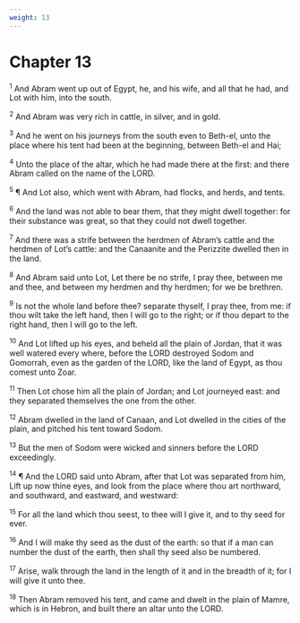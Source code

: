 ```yaml
---
weight: 13
---
```


# Chapter 13

<sup>1</sup> And Abram went up out of Egypt, he, and his wife, and all that he had, and Lot with him, into the south. 

<sup>2</sup> And Abram was very rich in cattle, in silver, and in gold. 

<sup>3</sup> And he went on his journeys from the south even to Beth-el, unto the place where his tent had been at the beginning, between Beth-el and Hai; 

<sup>4</sup> Unto the place of the altar, which he had made there at the first: and there Abram called on the name of the LORD. 

<sup>5</sup> ¶ And Lot also, which went with Abram, had flocks, and herds, and tents. 

<sup>6</sup> And the land was not able to bear them, that they might dwell together: for their substance was great, so that they could not dwell together. 

<sup>7</sup> And there was a strife between the herdmen of Abram’s cattle and the herdmen of Lot’s cattle: and the Canaanite and the Perizzite dwelled then in the land. 

<sup>8</sup> And Abram said unto Lot, Let there be no strife, I pray thee, between me and thee, and between my herdmen and thy herdmen; for we be brethren. 

<sup>9</sup> Is not the whole land before thee? separate thyself, I pray thee, from me: if thou wilt take the left hand, then I will go to the right; or if thou depart to the right hand, then I will go to the left. 

<sup>10</sup> And Lot lifted up his eyes, and beheld all the plain of Jordan, that it was well watered every where, before the LORD destroyed Sodom and Gomorrah, even as the garden of the LORD, like the land of Egypt, as thou comest unto Zoar. 

<sup>11</sup> Then Lot chose him all the plain of Jordan; and Lot journeyed east: and they separated themselves the one from the other. 

<sup>12</sup> Abram dwelled in the land of Canaan, and Lot dwelled in the cities of the plain, and pitched his tent toward Sodom. 

<sup>13</sup> But the men of Sodom were wicked and sinners before the LORD exceedingly. 

<sup>14</sup> ¶ And the LORD said unto Abram, after that Lot was separated from him, Lift up now thine eyes, and look from the place where thou art northward, and southward, and eastward, and westward: 

<sup>15</sup> For all the land which thou seest, to thee will I give it, and to thy seed for ever. 

<sup>16</sup> And I will make thy seed as the dust of the earth: so that if a man can number the dust of the earth, then shall thy seed also be numbered. 

<sup>17</sup> Arise, walk through the land in the length of it and in the breadth of it; for I will give it unto thee. 

<sup>18</sup> Then Abram removed his tent, and came and dwelt in the plain of Mamre, which is in Hebron, and built there an altar unto the LORD. 


